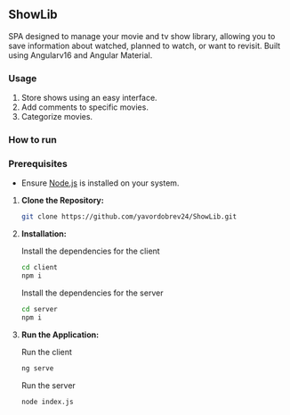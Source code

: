 ## ShowLib

SPA designed to manage your movie and tv show library, allowing you to save information about watched, planned to watch, or want to revisit. Built using Angularv16 and Angular Material.

### Usage

 1. Store shows using an easy interface. ️
 2. Add comments to specific movies.
 3. Categorize movies.

### How to run

### Prerequisites

- Ensure [Node.js](https://nodejs.org/) is installed on your system.
  
1. **Clone the Repository:**

   ```bash
   git clone https://github.com/yavordobrev24/ShowLib.git
   ```

2. **Installation:**

   Install the dependencies for the client

   ```bash
   cd client
   npm i
   ```

   Install the dependencies for the server

   ```bash
   cd server
   npm i
   ```

3. **Run the Application:**

   Run the client

   ```bash
   ng serve
   ```

   Run the server

   ```bash
   node index.js
   ```
